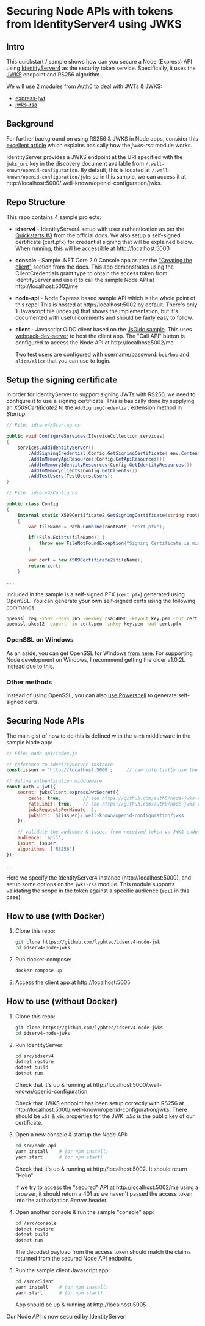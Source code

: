 # Securing Node APIs with tokens from IdentityServer4 using JWKS

## Intro

This quickstart / sample shows how can you secure a Node (Express) API using [IdentityServer4](http://identityserver.io/) as the security token service.
Specifically, it uses the [JWKS](https://auth0.com/docs/jwks) endpoint and RS256 algorithm.

We will use 2 modules from [Auth0](https://auth0.com/) to deal with JWTs & JWKS:

- [express-jwt](https://github.com/auth0/express-jwt)
- [jwks-rsa](https://github.com/auth0/node-jwks-rsa)


## Background

For further background on using RS256 & JWKS in Node apps, consider this [excellent article](https://auth0.com/blog/navigating-rs256-and-jwks/) which explains basically how the _jwks-rsa_ module works.

IdentityServer provides a JWKS endpoint at the URI specified with the `jwks_uri` key in the discovery document available from `/.well-known/openid-configuration`. By default, this is located at `/.well-known/openid-configuration/jwks` so in this sample, we can access it at http://localhost:5000/.well-known/openid-configuration/jwks.

## Repo Structure

This repo contains 4 sample projects:

- **idserv4** - IdentityServer4 setup with user authentication as per the [Quickstarts #3](https://identityserver4.readthedocs.io/en/latest/quickstarts/3_interactive_login.html) from the official docs. We also setup a self-signed certificate (cert.pfx) for credential signing that will be explained below. When running, this will be accessible at http://localhost:5000 
- **console** - Sample .NET Core 2.0 Console app as per the ["Creating the client"](https://identityserver4.readthedocs.io/en/release/quickstarts/1_client_credentials.html#creating-the-client) section from the docs.  This app demonstrates using the ClientCredentials grant type to obtain the access token from IdentityServer and use it to call the sample Node API at http://localhost:5002/me
- **node-api** - Node Express based sample API which is the whole point of this repo!  This is hosted at http://localhost:5002 by default.  There's only 1 Javascript file (index.js) that shows the implementation, but it's documented with useful comments and should be fairly easy to follow.
- **client** - Javascript OIDC client based on the [JsOidc sample](https://github.com/IdentityServer/IdentityServer4.Samples/tree/release/Clients/src/JsOidc). This uses [webpack-dev-server](https://webpack.github.io/docs/webpack-dev-server.html) to host the client app.  The "Call API" button is configured to access the Node API at http://localhost:5002/me

  Two test users are configured with username/password: `bob/bob` and `alice/alice` that you can use to login.

## Setup the signing certificate

In order for IdentityServer to support signing JWTs with RS256, we need to configure it to use a signing certificate. This is basically done by supplying an _X509Certificate2_ to the `AddSigningCredential` extension method in _Startup_:

```C#
// File: idserv4/Startup.cs

public void ConfigureServices(IServiceCollection services)
{
    services.AddIdentityServer()
        .AddSigningCredential(Config.GetSigningCertificate(_env.ContentRootPath))
        .AddInMemoryApiResources(Config.GetApiResources())
        .AddInMemoryIdentityResources(Config.GetIdentityResources())
        .AddInMemoryClients(Config.GetClients())
        .AddTestUsers(TestUsers.Users);
}
```

```C#
// File: idserv4/Config.cs

public class Config
{
    internal static X509Certificate2 GetSigningCertificate(string rootPath)
    {
        var fileName = Path.Combine(rootPath, "cert.pfx");

        if(!File.Exists(fileName)) {
            throw new FileNotFoundException("Signing Certificate is missing!");
        }

        var cert = new X509Certificate2(fileName);
        return cert;
    }

...
```

Included in the sample is a self-signed PFX (`cert.pfx`) generated using OpenSSL.  You can generate your own self-signed certs using the following commands:

```bash
openssl req -x509 -days 365 -newkey rsa:4096 -keyout key.pem -out cert.pem
openssl pkcs12 -export -in cert.pem -inkey key.pem -out cert.pfx
```

### OpenSSL on Windows

As an aside, you can get OpenSSL for Windows [from here](http://slproweb.com/products/Win32OpenSSL.html). For supporting Node development on Windows, I recommend getting the older v1.0.2L instead due to [this](https://stackoverflow.com/questions/38968884/link-fatal-error-lnk1181cannot-open-input-file-c-openssl-win64-lib-libeay32/39270114#39270114).

### Other methods

Instead of using OpenSSL, you can also [use Powershell](https://www.petri.com/create-self-signed-certificate-using-powershell) to generate self-signed certs.


## Securing Node APIs

The main gist of how to do this is defined with the `auth` middleware in the sample Node app:

```javascript
// File: node-api/index.js

// reference to IdentityServer instance
const issuer = 'http://localhost:5000';     // can potentially use the "iss" claim from the access token instead

// define authentication middleware
const auth = jwt({
    secret: jwksClient.expressJwtSecret({
        cache: true,        // see https://github.com/auth0/node-jwks-rsa#caching
        rateLimit: true,    // see https://github.com/auth0/node-jwks-rsa#rate-limiting
        jwksRequestsPerMinute: 2,
        jwksUri: `${issuer}/.well-known/openid-configuration/jwks`      // we are hardcoding the default location of the JWKS Uri here - but another approach is to get the value from the discovery endpoint
    }),

    // validate the audience & issuer from received token vs JWKS endpoint
    audience: 'api1',
    issuer: issuer,
    algorithms: ['RS256']
});

...
```
Here we specify the IdentityServer4 instance (http://localhost:5000), and setup some options on the `jwks-rsa` module. This module supports validating the scope in the token against a specific audience (`api1` in this case).

## How to use (with Docker)

1. Clone this repo:
    ```bash
    git clone https://github.com/lyphtec/idserv4-node-jwk
    cd idserv4-node-jwks
    ```
1. Run docker-compose:
    ```bash
    docker-compose up
    ```
1. Access the client app at http://localhost:5005

## How to use (without Docker)

1. Clone this repo:
    ```bash
    git clone https://github.com/lyphtec/idserv4-node-jwks
    cd idserv4-node-jwks
    ```
1. Run IdentityServer:
    ```bash
    cd src/idserv4
    dotnet restore
    dotnet build
    dotnet run
    ```
    Check that it's up & running at http://localhost:5000/.well-known/openid-configuration

    Check that JWKS endpoint has been setup correctly with RS256 at http://localhost:5000/.well-known/openid-configuration/jwks.  There should be `x5t` & `x5c` properties for the JWK. _x5c_ is the public key of our certificate.
1. Open a new console & startup the Node API:
    ```bash
    cd src/node-api
    yarn install    # (or npm install)
    yarn start      # (or npm start)
    ```
    Check that it's up & running at http://localhost:5002.  It should return "Hello"

    If we try to access the "secured" API at http://localhost:5002/me using a browser, it should return a 401 as we haven't passed the access token into the authorization _Bearer_ header.
1. Open another console & run the sample "console" app:
    ```bash
    cd /src/console
    dotnet restore
    dotnet build
    dotnet run
    ```
    The decoded payload from the access token should match the claims returned from the secured Node API endpoint.
1. Run the sample client Javascript app:
    ```bash
    cd /src/client
    yarn install    # (or npm install)
    yarn start      # (or npm start)
    ```
    App should be up & running at http://localhost:5005

Our Node API is now secured by IdentityServer!

